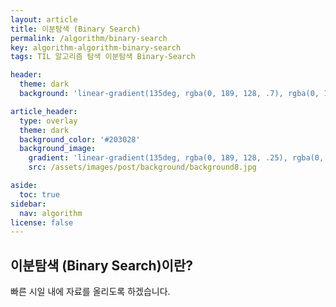 ```yaml
---
layout: article
title: 이분탐색 (Binary Search)
permalink: /algorithm/binary-search
key: algorithm-algorithm-binary-search
tags: TIL 알고리즘 탐색 이분탐색 Binary-Search

header:
  theme: dark
  background: 'linear-gradient(135deg, rgba(0, 189, 128, .7), rgba(0, 128, 255, .8))'

article_header:
  type: overlay
  theme: dark
  background_color: '#203028'
  background_image:
    gradient: 'linear-gradient(135deg, rgba(0, 189, 128, .25), rgba(0, 128, 255, .3))'
    src: /assets/images/post/background/background8.jpg

aside:
  toc: true
sidebar:
  nav: algorithm
license: false
---
```


## 이분탐색 (Binary Search)이란?
<!--more-->

빠른 시일 내에 자료를 올리도록 하겠습니다.